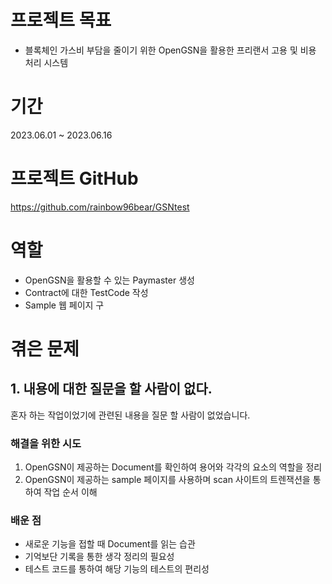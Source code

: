# 프로젝트 목표
- 블록체인 가스비 부담을 줄이기 위한 OpenGSN을 활용한 프리랜서 고용 및 비용 처리 시스템

# 기간
2023.06.01 ~ 2023.06.16

# 프로젝트 GitHub
https://github.com/rainbow96bear/GSNtest

# 역할
- OpenGSN을 활용할 수 있는 Paymaster 생성
- Contract에 대한 TestCode 작성
- Sample 웹 페이지 구

# 겪은 문제

## 1. 내용에 대한 질문을 할 사람이 없다.
혼자 하는 작업이었기에 관련된 내용을 질문 할 사람이 없었습니다.
### 해결을 위한 시도
1. OpenGSN이 제공하는 Document를 확인하여 용어와 각각의 요소의 역할을 정리
2. OpenGSN이 제공하는 sample 페이지를 사용하며 scan 사이트의 트렌잭션을 통하여 작업 순서 이해

### 배운 점
- 새로운 기능을 접할 때 Document를 읽는 습관
- 기억보단 기록을 통한 생각 정리의 필요성
- 테스트 코드를 통하여 해당 기능의 테스트의 편리성
